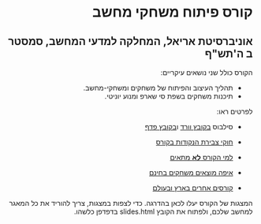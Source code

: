 <div dir='rtl' lang='he'>

# קורס פיתוח משחקי מחשב
## אוניברסיטת אריאל, המחלקה למדעי המחשב, סמסטר ב ה'תש"ף 

הקורס כולל שני נושאים עיקריים:

* תהליך העיצוב והפיתוח של משחקים ומשחקי-מחשב.
* תיכנות משחקים בשפת סי שארפ ומנוע יוניטי. 

לפרטים ראו:

* סילבוס  [בקובץ וורד](syllabus.docx)  ו[בקובץ פדף](syllabus.pdf)

* [חוקי צבירת הנקודות בקורס](grade-rules.md)

* [למי הקורס **לא** מתאים](disclaimer.md)

* [איפה מוצאים משחקים בחינם](free-games.md)

* [קורסים אחרים בארץ ובעולם](other-courses.md)

המצגות של הקורס יעלו לכאן בהדרגה.
כדי לצפות במצגות, צריך להוריד את כל המאגר למחשב שלכם,
ולפתוח את הקובץ
slides.html
בדפדפן כלשהו.

</div>